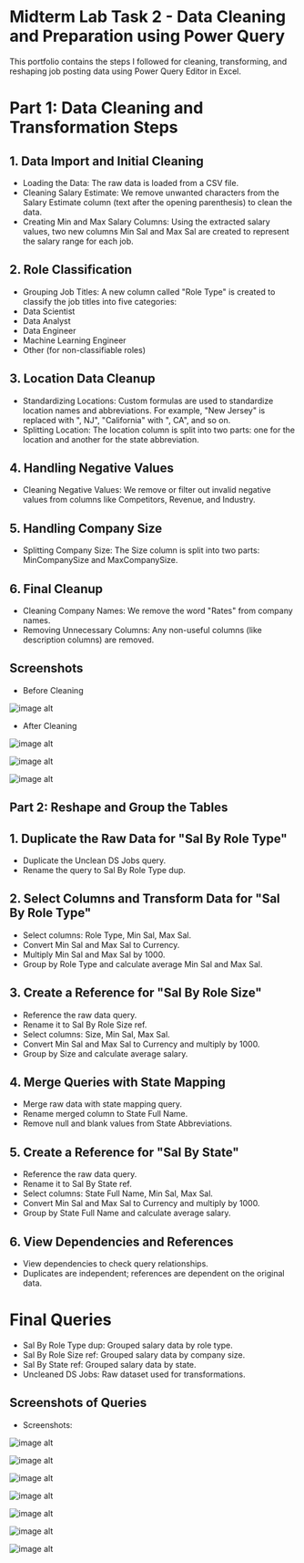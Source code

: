 # Midterm Lab Task 2 - Data Cleaning and Preparation using Power Query
This portfolio contains the steps I followed for cleaning, transforming, and reshaping job posting data using Power Query Editor in Excel.

# Part 1: Data Cleaning and Transformation Steps

## 1. Data Import and Initial Cleaning
- Loading the Data: The raw data is loaded from a CSV file.
- Cleaning Salary Estimate: We remove unwanted characters from the Salary Estimate column (text after the opening parenthesis) to clean the data.
- Creating Min and Max Salary Columns: Using the extracted salary values, two new columns Min Sal and Max Sal are created to represent the salary range for each job.

## 2. Role Classification
- Grouping Job Titles: A new column called "Role Type" is created to classify the job titles into five categories:
- Data Scientist
- Data Analyst
- Data Engineer
- Machine Learning Engineer
- Other (for non-classifiable roles)

## 3. Location Data Cleanup
- Standardizing Locations: Custom formulas are used to standardize location names and abbreviations. For example, "New Jersey" is replaced with ", NJ", "California" with ", CA", and so on.
- Splitting Location: The location column is split into two parts: one for the location and another for the state abbreviation.

## 4. Handling Negative Values
- Cleaning Negative Values: We remove or filter out invalid negative values from columns like Competitors, Revenue, and Industry.

## 5. Handling Company Size
- Splitting Company Size: The Size column is split into two parts: MinCompanySize and MaxCompanySize.

## 6. Final Cleanup
- Cleaning Company Names: We remove the word "Rates" from company names.
- Removing Unnecessary Columns: Any non-useful columns (like description columns) are removed.

## Screenshots

- Before Cleaning

![image alt](https://github.com/CarlosA012/EDM-Portfolio/blob/5528199dcd6c8022b6bd97167e4a797b7e081f6f/Midterm%20Lab%20Task%202/images/raw%20data.png)

- After Cleaning

![image alt](https://github.com/CarlosA012/EDM-Portfolio/blob/50d70db1f0974bb826213bbf4b78e7f66858d6c0/Midterm%20Lab%20Task%202/images/Unclean%20DS%20Jobs.png)

![image alt](https://github.com/CarlosA012/EDM-Portfolio/blob/5a4647d1557285a89768a75115f450f32e3dadd1/Midterm%20Lab%20Task%202/images/Unclean%20DS%20Jobs%202.png)

![image alt](https://github.com/CarlosA012/EDM-Portfolio/blob/bed38cb17fb84615615af6fc29d7e535dc1dbfdb/Midterm%20Lab%20Task%202/images/Unclean%20DS%20Jobs%203.png)


## Part 2: Reshape and Group the Tables

## 1. Duplicate the Raw Data for "Sal By Role Type"
- Duplicate the Unclean DS Jobs query.
- Rename the query to Sal By Role Type dup.

## 2. Select Columns and Transform Data for "Sal By Role Type"
- Select columns: Role Type, Min Sal, Max Sal.
- Convert Min Sal and Max Sal to Currency.
- Multiply Min Sal and Max Sal by 1000.
- Group by Role Type and calculate average Min Sal and Max Sal.

## 3. Create a Reference for "Sal By Role Size"
- Reference the raw data query.
- Rename it to Sal By Role Size ref.
- Select columns: Size, Min Sal, Max Sal.
- Convert Min Sal and Max Sal to Currency and multiply by 1000.
- Group by Size and calculate average salary.

## 4. Merge Queries with State Mapping
- Merge raw data with state mapping query.
- Rename merged column to State Full Name.
- Remove null and blank values from State Abbreviations.

## 5. Create a Reference for "Sal By State"
- Reference the raw data query.
- Rename it to Sal By State ref.
- Select columns: State Full Name, Min Sal, Max Sal.
- Convert Min Sal and Max Sal to Currency and multiply by 1000.
- Group by State Full Name and calculate average salary.

## 6. View Dependencies and References
- View dependencies to check query relationships.
- Duplicates are independent; references are dependent on the original data.


# Final Queries
- Sal By Role Type dup: Grouped salary data by role type.
- Sal By Role Size ref: Grouped salary data by company size.
- Sal By State ref: Grouped salary data by state.
- Uncleaned DS Jobs: Raw dataset used for transformations.

## Screenshots of Queries
- Screenshots:

![image alt](https://github.com/CarlosA012/EDM-Portfolio/blob/698ee43bae1a9b9620eaea30577239605f91ea89/Midterm%20Lab%20Task%202/images/Sal%20By%20Role%20Type%20dup.png)

![image alt](https://github.com/CarlosA012/EDM-Portfolio/blob/2416f1bb2c6aeea780a1e11207010896a5c47a3b/Midterm%20Lab%20Task%202/images/Sal%20By%20Role%20Size%20ref.png)

![image alt](https://github.com/CarlosA012/EDM-Portfolio/blob/f6f45e254037e154bd73dc3682335a071f53bf07/Midterm%20Lab%20Task%202/images/Sal%20By%20State%20ref.png)

![image alt](https://github.com/CarlosA012/EDM-Portfolio/blob/84fdb949a7038628c4f36222420aa3039f0cc3da/Midterm%20Lab%20Task%202/images/Unclean%20DS%20Jobs.png)

![image alt](https://github.com/CarlosA012/EDM-Portfolio/blob/aba145300fbe9cf8053712bf1f8e57b9be5b535f/Midterm%20Lab%20Task%202/images/Unclean%20DS%20Jobs%202.png)

![image alt](https://github.com/CarlosA012/EDM-Portfolio/blob/adf03414c03a553c07cd1831fbd5113ef341920c/Midterm%20Lab%20Task%202/images/Unclean%20DS%20Jobs%203.png)

![image alt]()
